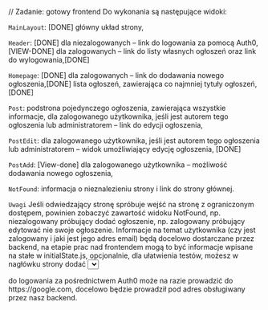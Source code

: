 // Zadanie: gotowy frontend
Do wykonania są następujące widoki:

`MainLayout`: [DONE]
główny układ strony,

`Header`: [DONE]
dla niezalogowanych – link do logowania za pomocą Auth0,[VIEW-DONE]
dla zalogowanych – link do listy własnych ogłoszeń oraz link do wylogowania,[DONE]

`Homepage`: [DONE]
    dla zalogowanych – link do dodawania nowego ogłoszenia,[DONE]
    lista ogłoszeń, zawierająca co najmniej tytuły ogłoszeń,[DONE]

`Post`:
podstrona pojedynczego ogłoszenia, zawierająca wszystkie informacje,
dla zalogowanego użytkownika, jeśli jest autorem tego ogłoszenia lub administratorem – link do edycji ogłoszenia,

`PostEdit`:
dla zalogowanego użytkownika, jeśli jest autorem tego ogłoszenia lub administratorem – widok umożliwiający edycję ogłoszenia, [DONE]

`PostAdd`:
    [View-done]
    dla zalogowanego użytkownika – możliwość dodawania nowego ogłoszenia,

`NotFound`:
informacja o nieznalezieniu strony i link do strony głównej.


`Uwagi`
Jeśli odwiedzający stronę spróbuje wejść na stronę z ograniczonym dostępem, powinien zobaczyć zawartość widoku NotFound,
np. niezalogowany próbujący dodać ogłoszenie,
np. zalogowany próbujący edytować nie swoje ogłoszenie.
Informacje na temat użytkownika (czy jest zalogowany i jaki jest jego adres email) będą docelowo dostarczane przez backend,
na etapie prac nad frontendem mogą to być informacje wpisane na stałe w initialState.js,
opcjonalnie, dla ułatwienia testów, możesz w nagłówku strony dodać <select> służący do przełączania się pomiędzy użytkownikiem niezalogowanym, użytkownikami zalogowanymi, oraz administratorem.

<Link> do logowania za pośrednictwem Auth0 może na razie prowadzić do https://google.com,
docelowo będzie prowadził pod adres obsługiwany przez nasz backend.